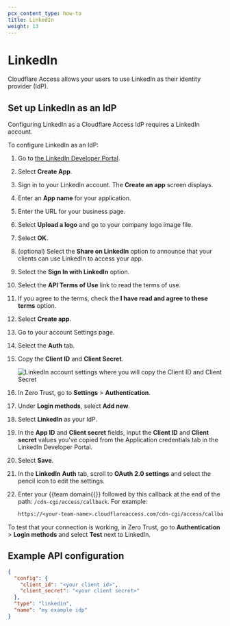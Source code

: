 ```yaml
---
pcx_content_type: how-to
title: LinkedIn
weight: 13
---
```


# LinkedIn

Cloudflare Access allows your users to use LinkedIn as their identity provider (IdP).

## Set up LinkedIn as an IdP

Configuring LinkedIn as a Cloudflare Access IdP requires a LinkedIn account.

To configure LinkedIn as an IdP:

1. Go to [the LinkedIn Developer Portal](https://www.linkedin.com/developers).

1. Select **Create App**.

1. Sign in to your LinkedIn account. The **Create an app** screen displays.

1. Enter an **App name** for your application.

1. Enter the URL for your business page.

1. Select **Upload a logo** and go to your company logo image file.

1. Select **OK**.

1. (optional) Select the **Share on LinkedIn** option to announce that your clients can use LinkedIn to access your app.

1. Select the **Sign In with LinkedIn** option.

1. Select the **API Terms of Use** link to read the terms of use.

1. If you agree to the terms, check the **I have read and agree to these terms** option.

1. Select **Create app**.

1. Go to your account Settings page.

1. Select the **Auth** tab.

1. Copy the **Client ID** and **Client Secret**.

    ![LinkedIn account settings where you will copy the Client ID and Client Secret](/images/cloudflare-one/identity/linkedin/lin5.png)

1. In Zero Trust, go to **Settings** > **Authentication**.

1. Under **Login methods**, select **Add new**.

1. Select **LinkedIn** as your IdP.

1. In the **App ID** and **Client secret** fields, input the **Client ID** and **Client secret** values you've copied from the Application credentials tab in the LinkedIn Developer Portal.

1. Select **Save**.

1. In the **LinkedIn** **Auth** tab, scroll to **OAuth 2.0 settings** and select the pencil icon to edit the settings.

1. Enter your {{<glossary-tooltip term_id="team-domain">team domain{{</glossary-tooltip>}} followed by this callback at the end of the path: `/cdn-cgi/access/callback`. For example:

    ```txt
    https://<your-team-name>.cloudflareaccess.com/cdn-cgi/access/callback
    ```

To test that your connection is working, in Zero Trust, go to **Authentication** > **Login methods** and select **Test** next to LinkedIn.

## Example API configuration

```json
{
  "config": {
    "client_id": "<your client id>",
    "client_secret": "<your client secret>"
  },
  "type": "linkedin",
  "name": "my example idp"
}
```
